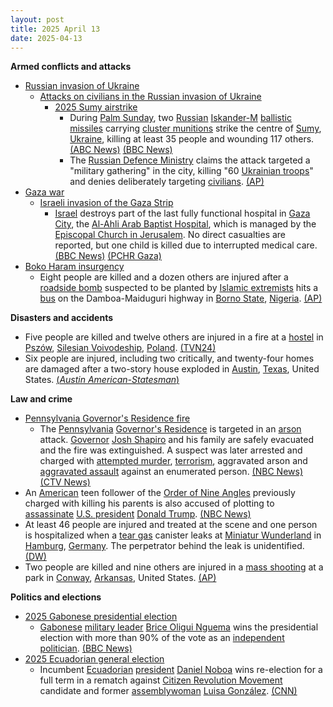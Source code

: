 ```yaml
---
layout: post
title: 2025 April 13
date: 2025-04-13
---
```



**Armed conflicts and attacks**

* [Russian invasion of Ukraine](https://en.wikipedia.org/wiki/Russian_invasion_of_Ukraine "Russian invasion of Ukraine")
  + [Attacks on civilians in the Russian invasion of Ukraine](https://en.wikipedia.org/wiki/Attacks_on_civilians_in_the_Russian_invasion_of_Ukraine "Attacks on civilians in the Russian invasion of Ukraine")
    - [2025 Sumy airstrike](https://en.wikipedia.org/wiki/2025_Sumy_airstrike "2025 Sumy airstrike")
      * During [Palm Sunday](https://en.wikipedia.org/wiki/Palm_Sunday "Palm Sunday"), two [Russian](https://en.wikipedia.org/wiki/Russian_Armed_Forces "Russian Armed Forces") [Iskander-M](https://en.wikipedia.org/wiki/9K720_Iskander "9K720 Iskander") [ballistic missiles](https://en.wikipedia.org/wiki/Ballistic_missile "Ballistic missile") carrying [cluster munitions](https://en.wikipedia.org/wiki/Cluster_munition "Cluster munition") strike the centre of [Sumy](https://en.wikipedia.org/wiki/Sumy "Sumy"), [Ukraine](https://en.wikipedia.org/wiki/Ukraine "Ukraine"), killing at least 35 people and wounding 117 others. [(ABC News)](https://abcnews.go.com/International/russian-missile-strike-ukraines-sumy-kills-mayor/story?id=120759230) [(BBC News)](https://www.bbc.co.uk/news/live/cd02zgrd3nnt)
      * The [Russian Defence Ministry](https://en.wikipedia.org/wiki/Ministry_of_Defence_%28Russia%29 "Ministry of Defence (Russia)") claims the attack targeted a "military gathering" in the city, killing "60 [Ukrainian troops](https://en.wikipedia.org/wiki/Ukrainian_Ground_Forces "Ukrainian Ground Forces")" and denies deliberately targeting [civilians](https://en.wikipedia.org/wiki/Civilian "Civilian"). [(AP)](https://apnews.com/article/russia-ukraine-war-attack-sumy-trump-c798e420e87f1ef25af4f01f80128aa6)
* [Gaza war](https://en.wikipedia.org/wiki/Gaza_war "Gaza war")
  + [Israeli invasion of the Gaza Strip](https://en.wikipedia.org/wiki/Israeli_invasion_of_the_Gaza_Strip "Israeli invasion of the Gaza Strip")
    - [Israel](https://en.wikipedia.org/wiki/Israel "Israel") destroys part of the last fully functional hospital in [Gaza City](https://en.wikipedia.org/wiki/Gaza_City "Gaza City"), the [Al-Ahli Arab Baptist Hospital](https://en.wikipedia.org/wiki/Al-Ahli_Arab_Hospital "Al-Ahli Arab Hospital"), which is managed by the [Episcopal Church in Jerusalem](https://en.wikipedia.org/wiki/Episcopal_Church_in_Jerusalem_and_the_Middle_East "Episcopal Church in Jerusalem and the Middle East"). No direct casualties are reported, but one child is killed due to interrupted medical care. [(BBC News)](https://www.bbc.com/news/articles/cjr7l123zy5o) [(PCHR Gaza)](https://pchrgaza.org/israel-bombs-gazas-baptist-hospital-putting-it-out-of-service-and-leaving-nearly-one-million-palestinians-with-no-lifesaving-healthcare-services)
* [Boko Haram insurgency](https://en.wikipedia.org/wiki/Boko_Haram_insurgency "Boko Haram insurgency")
  + Eight people are killed and a dozen others are injured after a [roadside bomb](https://en.wikipedia.org/wiki/Improvised_explosive_device "Improvised explosive device") suspected to be planted by [Islamic extremists](https://en.wikipedia.org/wiki/Islamic_extremism "Islamic extremism") hits a [bus](https://en.wikipedia.org/wiki/Bus "Bus") on the Damboa-Maiduguri highway in [Borno State](https://en.wikipedia.org/wiki/Borno_State "Borno State"), [Nigeria](https://en.wikipedia.org/wiki/Nigeria "Nigeria"). [(AP)](https://apnews.com/article/10a769e94ab3c0b475e09f20ccd0742c)

**Disasters and accidents**

* Five people are killed and twelve others are injured in a fire at a [hostel](https://en.wikipedia.org/wiki/Hostel "Hostel") in [Pszów](https://en.wikipedia.org/wiki/Psz%C3%B3w "Pszów"), [Silesian Voivodeship](https://en.wikipedia.org/wiki/Silesian_Voivodeship "Silesian Voivodeship"), [Poland](https://en.wikipedia.org/wiki/Poland "Poland"). [(TVN24)](https://tvn24.pl/polska/pszow-pozar-hotelu-piec-osob-nie-zyje-st8409121)
* Six people are injured, including two critically, and twenty-four homes are damaged after a two-story house exploded in [Austin](https://en.wikipedia.org/wiki/Austin%2C_Texas "Austin, Texas"), [Texas](https://en.wikipedia.org/wiki/Texas "Texas"), United States. [(*Austin American-Statesman*)](https://www.statesman.com/story/news/local/2025/04/13/house-explodes-in-northwest-austin-mc-neil-road-us-183-police-say/83071996007/)

**Law and crime**

* [Pennsylvania Governor's Residence fire](https://en.wikipedia.org/wiki/Pennsylvania_Governor%27s_Residence_fire "Pennsylvania Governor's Residence fire")
  + The [Pennsylvania](https://en.wikipedia.org/wiki/Pennsylvania "Pennsylvania") [Governor's Residence](https://en.wikipedia.org/wiki/Pennsylvania_Governor%27s_Residence "Pennsylvania Governor's Residence") is targeted in an [arson](https://en.wikipedia.org/wiki/Arson "Arson") attack. [Governor](https://en.wikipedia.org/wiki/Governor_of_Pennsylvania "Governor of Pennsylvania") [Josh Shapiro](https://en.wikipedia.org/wiki/Josh_Shapiro "Josh Shapiro") and his family are safely evacuated and the fire was extinguished. A suspect was later arrested and charged with [attempted murder](https://en.wikipedia.org/wiki/Attempted_murder "Attempted murder"), [terrorism](https://en.wikipedia.org/wiki/Terrorism "Terrorism"), aggravated arson and [aggravated assault](https://en.wikipedia.org/wiki/Aggravated_assault "Aggravated assault") against an enumerated person. [(NBC News)](https://www.nbcnews.com/news/us-news/gov-josh-shapiro-residence-arson-investigation-rcna201044) [(CTV News)](https://www.ctvnews.ca/world/article/police-someone-set-fire-to-pennsylvania-governors-residence-no-one-was-injured/)
* An [American](https://en.wikipedia.org/wiki/Americans "Americans") teen follower of the [Order of Nine Angles](https://en.wikipedia.org/wiki/Order_of_Nine_Angles "Order of Nine Angles") previously charged with killing his parents is also accused of plotting to [assassinate](https://en.wikipedia.org/wiki/Assassinate "Assassinate") [U.S. president](https://en.wikipedia.org/wiki/U.S._president "U.S. president") [Donald Trump](https://en.wikipedia.org/wiki/Donald_Trump "Donald Trump"). [(NBC News)](https://www.nbcnews.com/news/us-news/teen-charged-killing-parents-planned-assassinate-trump-rcna201054)
* At least 46 people are injured and treated at the scene and one person is hospitalized when a [tear gas](https://en.wikipedia.org/wiki/Tear_gas "Tear gas") canister leaks at [Miniatur Wunderland](https://en.wikipedia.org/wiki/Miniatur_Wunderland "Miniatur Wunderland") in [Hamburg](https://en.wikipedia.org/wiki/Hamburg "Hamburg"), [Germany](https://en.wikipedia.org/wiki/Germany "Germany"). The perpetrator behind the leak is unidentified. [(DW)](https://www.dw.com/en/tear-gas-attack-at-hamburgs-miniatur-wunderland-injures-46/a-72230286)
* Two people are killed and nine others are injured in a [mass shooting](https://en.wikipedia.org/wiki/Mass_shooting "Mass shooting") at a park in [Conway](https://en.wikipedia.org/wiki/Conway%2C_Arkansas "Conway, Arkansas"), [Arkansas](https://en.wikipedia.org/wiki/Arkansas "Arkansas"), United States. [(AP)](https://apnews.com/article/conway-park-shooting-two-dead-74f51909bea6dfe390fd96f4484a42d5)

**Politics and elections**

* [2025 Gabonese presidential election](https://en.wikipedia.org/wiki/2025_Gabonese_presidential_election "2025 Gabonese presidential election")
  + [Gabonese](https://en.wikipedia.org/wiki/Gabon "Gabon") [military leader](https://en.wikipedia.org/wiki/Committee_for_the_Transition_and_Restoration_of_Institutions "Committee for the Transition and Restoration of Institutions") [Brice Oligui Nguema](https://en.wikipedia.org/wiki/Brice_Oligui_Nguema "Brice Oligui Nguema") wins the presidential election with more than 90% of the vote as an [independent politician](https://en.wikipedia.org/wiki/Independent_politician "Independent politician"). [(BBC News)](https://www.bbc.com/news/articles/cp31kxg35dro)
* [2025 Ecuadorian general election](https://en.wikipedia.org/wiki/2025_Ecuadorian_general_election "2025 Ecuadorian general election")
  + Incumbent [Ecuadorian](https://en.wikipedia.org/wiki/Ecuador "Ecuador") [president](https://en.wikipedia.org/wiki/President_of_Ecuador "President of Ecuador") [Daniel Noboa](https://en.wikipedia.org/wiki/Daniel_Noboa "Daniel Noboa") wins re-election for a full term in a rematch against [Citizen Revolution Movement](https://en.wikipedia.org/wiki/Citizen_Revolution_Movement "Citizen Revolution Movement") candidate and former [assemblywoman](https://en.wikipedia.org/wiki/National_Assembly_%28Ecuador%29 "National Assembly (Ecuador)") [Luisa González](https://en.wikipedia.org/wiki/Luisa_Gonz%C3%A1lez "Luisa González"). [(CNN)](https://edition.cnn.com/2025/04/13/americas/ecuador-vote-noboa-gonzalez-latam-intl/index.html)
